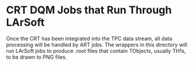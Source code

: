 # CRT DQM Jobs that Run Through LArSoft
Once the CRT has been integrated into the TPC data stream, all
data processing will be handled by ART jobs.  The wrappers in 
this directory will run LArSoft jobs to produce .root files 
that contain TObjects, usually TH1s, to be drawn to PNG files. 
